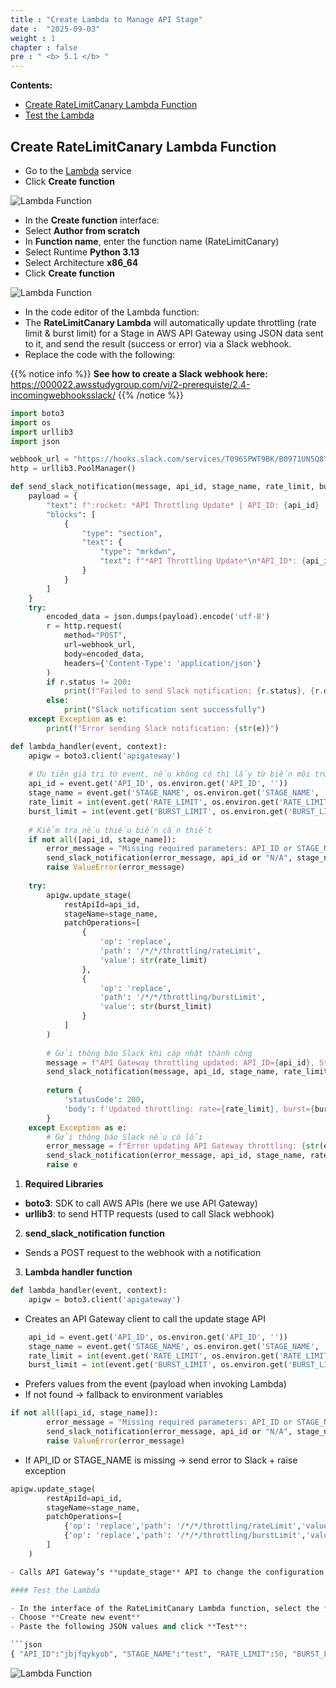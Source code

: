 ```yaml
---
title : "Create Lambda to Manage API Stage"
date :  "2025-09-03" 
weight : 1
chapter : false
pre : " <b> 5.1 </b> "
---
```


**Contents:**
- [Create RateLimitCanary Lambda Function](#create-ratelimitcanary-lambda-function)
- [Test the Lambda](#test-the-lambda)

## Create RateLimitCanary Lambda Function

- Go to the [Lambda](https://console.aws.amazon.com/lambda/) service
- Click **Create function**

![Lambda Function](/images/2/0006.png?featherlight=false&width=90pc)

- In the **Create function** interface:
- Select **Author from scratch**
- In **Function name**, enter the function name (RateLimitCanary)
- Select Runtime **Python 3.13**
- Select Architecture **x86_64**
- Click **Create function**

![Lambda Function](/images/5/0001.png?featherlight=false&width=90pc)

- In the code editor of the Lambda function:
- The **RateLimitCanary Lambda** will automatically update throttling (rate limit & burst limit) for a Stage in AWS API Gateway using JSON data sent to it, and send the result (success or error) via a Slack webhook.
- Replace the code with the following:

{{% notice info %}}
**See how to create a Slack webhook here:** https://000022.awsstudygroup.com/vi/2-prerequiste/2.4-incomingwebhooksslack/
{{% /notice %}}

```python
import boto3
import os
import urllib3
import json

webhook_url = "https://hooks.slack.com/services/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"
http = urllib3.PoolManager()

def send_slack_notification(message, api_id, stage_name, rate_limit, burst_limit):
    payload = {
        "text": f":rocket: *API Throttling Update* | API_ID: {api_id} | Stage: {stage_name} | Rate: {rate_limit} req/s | Burst: {burst_limit}",
        "blocks": [
            {
                "type": "section",
                "text": {
                    "type": "mrkdwn",
                    "text": f"*API Throttling Update*\n*API_ID*: {api_id}\n*Stage*: {stage_name}\n*RateLimit*: {rate_limit} req/s\n*BurstLimit*: {burst_limit}"
                }
            }
        ]
    }
    try:
        encoded_data = json.dumps(payload).encode('utf-8')
        r = http.request(
            method="POST",
            url=webhook_url,
            body=encoded_data,
            headers={'Content-Type': 'application/json'}
        )
        if r.status != 200:
            print(f"Failed to send Slack notification: {r.status}, {r.data.decode('utf-8')}")
        else:
            print("Slack notification sent successfully")
    except Exception as e:
        print(f"Error sending Slack notification: {str(e)}")

def lambda_handler(event, context):
    apigw = boto3.client('apigateway')
    
    # Ưu tiên giá trị từ event, nếu không có thì lấy từ biến môi trường
    api_id = event.get('API_ID', os.environ.get('API_ID', ''))
    stage_name = event.get('STAGE_NAME', os.environ.get('STAGE_NAME', ''))
    rate_limit = int(event.get('RATE_LIMIT', os.environ.get('RATE_LIMIT', '100')))
    burst_limit = int(event.get('BURST_LIMIT', os.environ.get('BURST_LIMIT', '200')))
    
    # Kiểm tra nếu thiếu biến cần thiết
    if not all([api_id, stage_name]):
        error_message = "Missing required parameters: API_ID or STAGE_NAME"
        send_slack_notification(error_message, api_id or "N/A", stage_name or "N/A", rate_limit, burst_limit)
        raise ValueError(error_message)
    
    try:
        apigw.update_stage(
            restApiId=api_id,
            stageName=stage_name,
            patchOperations=[
                {
                    'op': 'replace',
                    'path': '/*/*/throttling/rateLimit',
                    'value': str(rate_limit)
                },
                {
                    'op': 'replace',
                    'path': '/*/*/throttling/burstLimit',
                    'value': str(burst_limit)
                }
            ]
        )
        
        # Gửi thông báo Slack khi cập nhật thành công
        message = f"API Gateway throttling updated: API_ID={api_id}, Stage={stage_name}, RateLimit={rate_limit} req/s, BurstLimit={burst_limit}"
        send_slack_notification(message, api_id, stage_name, rate_limit, burst_limit)
        
        return {
            'statusCode': 200,
            'body': f'Updated throttling: rate={rate_limit}, burst={burst_limit}'
        }
    except Exception as e:
        # Gửi thông báo Slack nếu có lỗi
        error_message = f"Error updating API Gateway throttling: {str(e)}"
        send_slack_notification(error_message, api_id, stage_name, rate_limit, burst_limit)
        raise e
```

1. **Required Libraries**
- **boto3**: SDK to call AWS APIs (here we use API Gateway)
- **urllib3**: to send HTTP requests (used to call Slack webhook)

2. **send_slack_notification function**
- Sends a POST request to the webhook with a notification

3. **Lambda handler function**

```python
def lambda_handler(event, context):
    apigw = boto3.client('apigateway')
```

- Creates an API Gateway client to call the update stage API

```python
    api_id = event.get('API_ID', os.environ.get('API_ID', ''))
    stage_name = event.get('STAGE_NAME', os.environ.get('STAGE_NAME', ''))
    rate_limit = int(event.get('RATE_LIMIT', os.environ.get('RATE_LIMIT', '100')))
    burst_limit = int(event.get('BURST_LIMIT', os.environ.get('BURST_LIMIT', '200')))
```

- Prefers values from the event (payload when invoking Lambda)
- If not found → fallback to environment variables

```python
if not all([api_id, stage_name]):
        error_message = "Missing required parameters: API_ID or STAGE_NAME"
        send_slack_notification(error_message, api_id or "N/A", stage_name or "N/A", rate_limit, burst_limit)
        raise ValueError(error_message)
```

- If API_ID or STAGE_NAME is missing → send error to Slack + raise exception

```python
apigw.update_stage(
        restApiId=api_id,
        stageName=stage_name,
        patchOperations=[
            {'op': 'replace','path': '/*/*/throttling/rateLimit','value': str(rate_limit)},
            {'op': 'replace','path': '/*/*/throttling/burstLimit','value': str(burst_limit)}
        ]
    )

- Calls API Gateway’s **update_stage** API to change the configuration

#### Test the Lambda

- In the interface of the RateLimitCanary Lambda function, select the **Test** tab
- Choose **Create new event**
- Paste the following JSON values and click **Test**:

```json
{ "API_ID":"jbjfqykyob", "STAGE_NAME":"test", "RATE_LIMIT":50, "BURST_LIMIT":100 }
```

![Lambda Function](/images/5/0002.png?featherlight=false&width=90pc)
